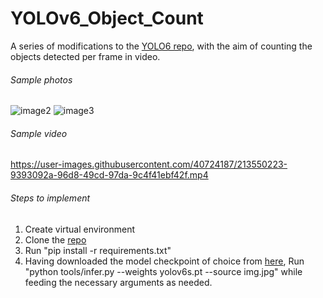 # YOLOv6_Object_Count
A series of modifications to the [YOLO6 repo](https://github.com/meituan/YOLOv6), with the aim of counting the objects detected per frame in video.


###### Sample photos

![image2](https://user-images.githubusercontent.com/40724187/213548405-f26dfea8-13e3-4725-b519-9c1eb4bbbc7d.jpg)
![image3](https://user-images.githubusercontent.com/40724187/213548411-ab74ad2a-7af1-45af-b05e-10923e50f95b.jpg)


###### Sample video

https://user-images.githubusercontent.com/40724187/213550223-9393092a-96d8-49cd-97da-9c4f41ebf42f.mp4

###### Steps to implement
1. Create virtual environment
2. Clone the [repo](https://github.com/onyekaokonji/YOLOv6_Object_Count)
3. Run "pip install -r requirements.txt"
4. Having downloaded the model checkpoint of choice from [here](https://github.com/meituan/YOLOv6/releases/tag/0.3.0), Run "python tools/infer.py --weights yolov6s.pt --source img.jpg" while feeding the necessary arguments as needed.
